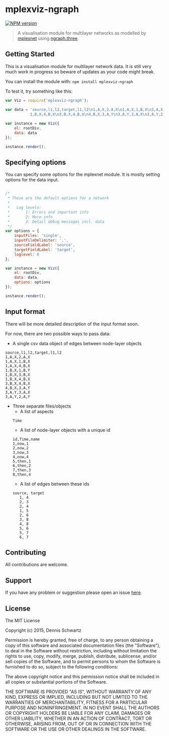 # mplexviz-ngraph

[![NPM version](http://img.shields.io/npm/v/mplexviz-ngraph.svg)](https://www.npmjs.org/package/mplexviz-ngraph) 

>  A visualisation module for multilayer networks as modelled by [mplexnet](https://github.com/DennisSchwartz/mplexnet)
 using [ngraph.three](https://github.com/anvaka/ngraph.three).

## Getting Started
This is a visualisation module for multilayer network data. It is still very much work in progress so beware 
of updates  as your code might break.

You can install the module with: `npm install mplexviz-ngraph`

To test it, try something like this:

```javascript
var Viz = require('mplexviz-ngraph');

var data = 'source,l1,l2,target,l1,l2\n1,A,X,2,A,X\n1,A,X,1,B,X\n1,A,X,4,B,X\n1,B,X,1,B,Y\n1,B,X,3,B,X\n\
           1,B,X,4,B,X\n3,B,X,4,B,X\n4,B,X,3,A,Y\n3,A,Y,3,A,X\n3,A,Y,2,A,Y';
           
var instance = new Viz({
    el: rootDiv,
    data: data
});

instance.render();

```

## Specifying options

You can specify some options for the mplexnet module. It is mostly setting options for the data input. 

```javascript

/*
 * These are the default options for a network
 *
 *   Log levels:
 *       1: Errors and important info
 *       2: More info
 *       3: Detail debug messages incl. data
 */
var options = {
    inputFiles: 'single',
    inputFileDelimiter: ',',
    sourceFieldLabel: 'source',
    targetFieldLabel: 'target',
    loglevel: 0
};

var instance = new Viz({
    el: rootDiv,
    data: data,
    options: options
});

instance.render();

```

## Input format

There will be more detailed description of the input format soon.

For now, there are two possible ways to pass data:

* A single csv data object of edges between node-layer objects
```
source,l1,l2,target,l1,l2
1,A,X,2,A,X
1,A,X,1,B,X
1,A,X,4,B,X
1,B,X,1,B,Y
1,B,X,3,B,X
1,B,X,4,B,X
3,B,X,4,B,X
4,B,X,3,A,Y
3,A,Y,3,A,X
3,A,Y,2,A,Y
```
* Three separate files/objects 
    * A list of aspects
    ```
    Time
    ```
    * A list of node-layer objects with a unique id
    ```
    id,Time,name
    1,now,1
    2,now,2
    3,now,3
    4,now,4
    5,then,1
    6,then,2
    7,then,3
    8,then,4
    ```
    * A list of edges between these ids
    ```
    source, target
       1, 4
       2, 3
       2, 4
       1, 5
       2, 6
       3, 8
       4, 8
       5, 6
       5, 7
       6, 7
    ```


## Contributing

All contributions are welcome.

## Support

If you have any problem or suggestion please open an issue [here](https://github.com/DennisSchwartz/mplexviz-ngraph/issues).

## License 

The MIT License

Copyright (c) 2015, Dennis Schwartz

Permission is hereby granted, free of charge, to any person
obtaining a copy of this software and associated documentation
files (the "Software"), to deal in the Software without
restriction, including without limitation the rights to use,
copy, modify, merge, publish, distribute, sublicense, and/or sell
copies of the Software, and to permit persons to whom the
Software is furnished to do so, subject to the following
conditions:

The above copyright notice and this permission notice shall be
included in all copies or substantial portions of the Software.

THE SOFTWARE IS PROVIDED "AS IS", WITHOUT WARRANTY OF ANY KIND,
EXPRESS OR IMPLIED, INCLUDING BUT NOT LIMITED TO THE WARRANTIES
OF MERCHANTABILITY, FITNESS FOR A PARTICULAR PURPOSE AND
NONINFRINGEMENT. IN NO EVENT SHALL THE AUTHORS OR COPYRIGHT
HOLDERS BE LIABLE FOR ANY CLAIM, DAMAGES OR OTHER LIABILITY,
WHETHER IN AN ACTION OF CONTRACT, TORT OR OTHERWISE, ARISING
FROM, OUT OF OR IN CONNECTION WITH THE SOFTWARE OR THE USE OR
OTHER DEALINGS IN THE SOFTWARE.
